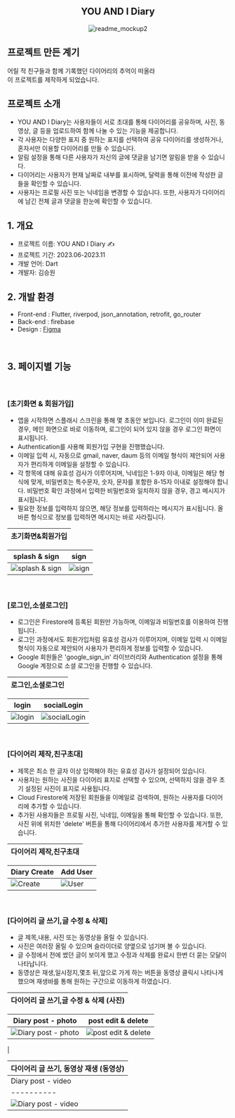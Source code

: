 <div align="center">
<h2>YOU AND I Diary</h2>

![readme_mockup2](https://img1.daumcdn.net/thumb/R1280x0/?scode=mtistory2&fname=https%3A%2F%2Fblog.kakaocdn.net%2Fdn%2FcddVd6%2FbtsDHl5nqZ8%2FCpGOYOOIKDwjRFkTQztKkk%2Fimg.jpg)

</div>

## 프로젝트 만든 계기

어릴 적 친구들과 함께 기록했던 다이어리의 추억이 떠올라 <br> 이 프로젝트를 제작하게 되었습니다.
<br>

## 프로젝트 소개

- YOU AND I Diary는 사용자들이 서로 초대를 통해 다이어리를 공유하며, 사진, 동영상, 글 등을 업로드하여 함께 나눌 수 있는 기능을 제공합니다.
- 각 사용자는 다양한 표지 중 원하는 표지를 선택하여 공유 다이어리를 생성하거나, 혼자서만 이용할 다이어리를 만들 수 있습니다.
- 알림 설정을 통해 다른 사용자가 자신의 글에 댓글을 남기면 알림을 받을 수 있습니다.
- 다이어리는 사용자가 현재 날짜로 내부를 표시하며, 달력을 통해 이전에 작성한 글들을 확인할 수 있습니다.
- 사용자는 프로필 사진 또는 닉네임을 변경할 수 있습니다. 또한, 사용자가 다이어리에 남긴 전체 글과 댓글을 한눈에 확인할 수 있습니다.
  <br>

## 1. 개요

- 프로젝트 이름: YOU AND I Diary ✍️
- 프로젝트 기간: 2023.06-2023.11
- 개발 언어: Dart
- 개발자: 김승원
  <br>

## 2. 개발 환경

- Front-end : Flutter, riverpod, json_annotation, retrofit, go_router
- Back-end : firebase
- Design : [Figma](https://www.figma.com/file/mqoSaVF6Oy7s00ftXuCXg4/YOU-%26-I-Diary-UI?type=design&node-id=0%3A1&mode=design&t=Ckjps325O3ymPRyA-1)

<br>

## 3. 페이지별 기능

<br>

### [초기화면 & 회원가입]

- 앱을 시작하면 스플래시 스크린을 통해 몇 초동안 보입니다. 로그인이 이미 완료된 경우, 메인 화면으로 바로 이동하며, 로그인이 되어 있지 않을 경우 로그인 화면이 표시됩니다.
- Authentication를 사용해 회원가입 구현을 진행했습니다.
- 이메일 입력 시, 자동으로 gmail, naver, daum 등의 이메일 형식이 제안되어 사용자가 편리하게 이메일을 설정할 수 있습니다.
- 각 항목에 대해 유효성 검사가 이루어지며, 닉네임은 1-9자 이내, 이메일은 해당 형식에 맞게, 비밀번호는 특수문자, 숫자, 문자를 포함한 8-15자 이내로 설정해야 합니다. 비밀번호 확인 과정에서 입력한 비밀번호와 일치하지 않을 경우, 경고 메시지가 표시됩니다.
- 필요한 정보를 입력하지 않으면, 해당 정보를 입력하라는 메시지가 표시됩니다. 올바른 형식으로 정보를 입력하면 메시지는 바로 사라집니다.

| 초기화면&회원가입 |
| ----------------- |

| splash & sign | sign |
|----------|----------|
|![splash & sign](https://github.com/so0ng0970/youandi_diary/assets/108356773/00ecb367-8699-48ff-8174-956bc2aa6b8e)|![sign](https://github.com/so0ng0970/youandi_diary/assets/108356773/b2169f9e-3afa-4da9-9041-42d8c2e4711f)|


<br>

### [로그인,소셜로그인]

- 로그인은 Firestore에 등록된 회원만 가능하며, 이메일과 비밀번호를 이용하여 진행됩니다.
- 로그인 과정에서도 회원가입처럼 유효성 검사가 이루어지며, 이메일 입력 시 이메일 형식이 자동으로 제안되어 사용자가 편리하게 정보를 입력할 수 있습니다.
- Google 회원들은 'google_sign_in' 라이브러리와 Authentication 설정을 통해 Google 계정으로 소셜 로그인을 진행할 수 있습니다.

| 로그인,소셜로그인 |
| ----------------- |

| login | socialLogin |
|----------|----------|
|![login](https://github.com/so0ng0970/youandi_diary/assets/108356773/12555f0a-af14-472f-89fd-f352872e780d)|![socialLogin](https://github.com/so0ng0970/youandi_diary/assets/108356773/daefd06a-75eb-4fdf-855c-51fcfd2fc156)|


<br>

### [다이어리 제작,친구초대]

- 제목은 최소 한 글자 이상 입력해야 하는 유효성 검사가 설정되어 있습니다.
- 사용자는 원하는 사진을 다이어리 표지로 선택할 수 있으며, 선택하지 않을 경우 초기 설정된 사진이 표지로 사용됩니다.
- Cloud Firestore에 저장된 회원들을 이메일로 검색하여, 원하는 사용자를 다이어리에 추가할 수 있습니다.
- 추가된 사용자들은 프로필 사진, 닉네임, 이메일을 통해 확인할 수 있습니다. 또한, 사진 위에 위치한 'delete' 버튼을 통해 다이어리에서 추가한 사용자를 제거할 수 있습니다.

| 다이어리 제작,친구초대 |
| ----------------- |

| Diary Create | Add User |
|----------|----------|
|![Create](https://github.com/so0ng0970/youandi_diary/assets/108356773/80b5bf67-1d11-4f39-833d-a4815d289485)|![User](https://github.com/so0ng0970/youandi_diary/assets/108356773/8856c8b4-3f7a-4bba-b3f3-a8f958bddf6f)|


<br>

### [다이어리 글 쓰기,글 수정 & 삭제]

- 글 제목,내용, 사진 또는 동영상을 올릴 수 있습니다.
- 사진은 여러장 올릴 수 있으며 슬라이더로 양옆으로 넘기며 볼 수 있습니다.
- 글 수정에서 전에 썼던 글이 보이게 했고 수정과 삭제를 완료시 한번 더 묻는 모달이 나타납니다.
- 동영상은 재생,일시정지,몇초 뒤,앞으로 가게 하는 버튼을 동영상 클릭시 나타나게 했으며 재생바를 통해 원하는 구간으로 이동하게 하였습니다.

| 다이어리 글 쓰기,글 수정 & 삭제 (사진) |
| ----------------- |

| Diary post - photo | post edit & delete |
|----------|----------|
|![Diary post - photo](https://github.com/so0ng0970/youandi_diary/assets/108356773/ff5516d7-ed99-4e2a-84d4-cd1fa79bcd94)|![post edit & delete](https://github.com/so0ng0970/youandi_diary/assets/108356773/9a8fd4e0-fa7f-4964-844f-dbe6125e4b71)
|

| 다이어리 글 쓰기, 동영상 재생 (동영상) |
| ----------------- |
| Diary post - video | video play |
|----------|----------|
|![Diary post - video](https://github.com/so0ng0970/youandi_diary/assets/108356773/f3b77d3d-fec3-4e9e-95cb-ed671005d979)|![video play](https://github.com/so0ng0970/youandi_diary/assets/108356773/f5b8161d-d1be-4718-93e3-62bab1c61bd2)|


<br>
